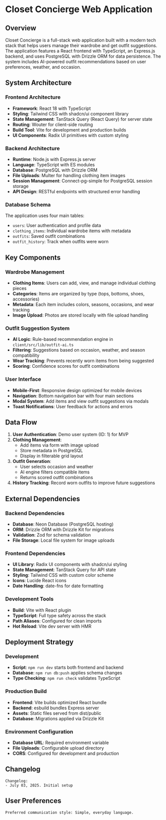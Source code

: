 # Closet Concierge Web Application

## Overview

Closet Concierge is a full-stack web application built with a modern tech stack that helps users manage their wardrobe and get outfit suggestions. The application features a React frontend with TypeScript, an Express.js backend, and uses PostgreSQL with Drizzle ORM for data persistence. The system includes AI-powered outfit recommendations based on user preferences, weather, and occasion.

## System Architecture

### Frontend Architecture
- **Framework**: React 18 with TypeScript
- **Styling**: Tailwind CSS with shadcn/ui component library
- **State Management**: TanStack Query (React Query) for server state
- **Routing**: Wouter for client-side routing
- **Build Tool**: Vite for development and production builds
- **UI Components**: Radix UI primitives with custom styling

### Backend Architecture
- **Runtime**: Node.js with Express.js server
- **Language**: TypeScript with ES modules
- **Database**: PostgreSQL with Drizzle ORM
- **File Uploads**: Multer for handling clothing item images
- **Session Management**: Connect-pg-simple for PostgreSQL session storage
- **API Design**: RESTful endpoints with structured error handling

### Database Schema
The application uses four main tables:
- `users`: User authentication and profile data
- `clothing_items`: Individual wardrobe items with metadata
- `outfits`: Saved outfit combinations
- `outfit_history`: Track when outfits were worn

## Key Components

### Wardrobe Management
- **Clothing Items**: Users can add, view, and manage individual clothing pieces
- **Categories**: Items are organized by type (tops, bottoms, shoes, accessories)
- **Metadata**: Each item includes colors, seasons, occasions, and wear tracking
- **Image Upload**: Photos are stored locally with file upload handling

### Outfit Suggestion System
- **AI Logic**: Rule-based recommendation engine in `client/src/lib/outfit-ai.ts`
- **Filtering**: Suggestions based on occasion, weather, and season compatibility
- **Wear Tracking**: Prevents recently worn items from being suggested
- **Scoring**: Confidence scores for outfit combinations

### User Interface
- **Mobile-First**: Responsive design optimized for mobile devices
- **Navigation**: Bottom navigation bar with four main sections
- **Modal System**: Add items and view outfit suggestions via modals
- **Toast Notifications**: User feedback for actions and errors

## Data Flow

1. **User Authentication**: Demo user system (ID: 1) for MVP
2. **Clothing Management**: 
   - Add items via form with image upload
   - Store metadata in PostgreSQL
   - Display in filterable grid layout
3. **Outfit Generation**:
   - User selects occasion and weather
   - AI engine filters compatible items
   - Returns scored outfit combinations
4. **History Tracking**: Record worn outfits to improve future suggestions

## External Dependencies

### Backend Dependencies
- **Database**: Neon Database (PostgreSQL hosting)
- **ORM**: Drizzle ORM with Drizzle Kit for migrations
- **Validation**: Zod for schema validation
- **File Storage**: Local file system for image uploads

### Frontend Dependencies
- **UI Library**: Radix UI components with shadcn/ui styling
- **State Management**: TanStack Query for API state
- **Styling**: Tailwind CSS with custom color scheme
- **Icons**: Lucide React icons
- **Date Handling**: date-fns for date formatting

### Development Tools
- **Build**: Vite with React plugin
- **TypeScript**: Full type safety across the stack
- **Path Aliases**: Configured for clean imports
- **Hot Reload**: Vite dev server with HMR

## Deployment Strategy

### Development
- **Script**: `npm run dev` starts both frontend and backend
- **Database**: `npm run db:push` applies schema changes
- **Type Checking**: `npm run check` validates TypeScript

### Production Build
- **Frontend**: Vite builds optimized React bundle
- **Backend**: esbuild bundles Express server
- **Assets**: Static files served from dist/public
- **Database**: Migrations applied via Drizzle Kit

### Environment Configuration
- **Database URL**: Required environment variable
- **File Uploads**: Configurable upload directory
- **CORS**: Configured for development and production

## Changelog

```
Changelog:
- July 03, 2025. Initial setup
```

## User Preferences

```
Preferred communication style: Simple, everyday language.
```